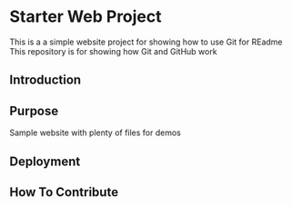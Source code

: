 # Starter Web Project

This is a a simple website project for showing how to use Git for REadme
This repository is for showing how Git and GitHub work

## Introduction

## Purpose

Sample website with plenty of files for demos

## Deployment

## How To Contribute